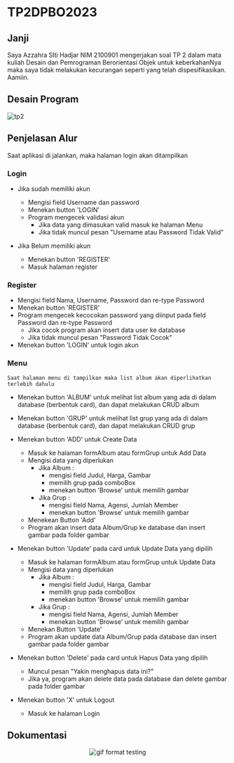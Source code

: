 # TP2DPBO2023

## Janji
Saya Azzahra SIti Hadjar NIM 2100901 mengerjakan soal TP 2 dalam mata kuliah Desain dan Pemrograman Berorientasi Objek untuk keberkahanNya maka saya tidak melakukan kecurangan seperti yang telah dispesifikasikan. Aamiin.
## Desain Program
![tp2](https://user-images.githubusercontent.com/100898963/232195019-5190a9cc-df34-4002-accc-3a3fbe6c3b07.jpg)


## Penjelasan Alur
Saat aplikasi di jalankan, maka halaman login akan ditampilkan
  
### Login
 - Jika sudah memiliki akun
   - Mengisi field Username dan password 
   - Menekan button 'LOGIN'
   - Program mengecek validasi akun
     - Jika data yang dimasukan valid masuk ke halaman Menu 
     - Jika tidak muncul pesan "Username atau Password Tidak Valid"
    
- Jika Belum memiliki akun
   - Menekan button 'REGISTER'
   - Masuk halaman register
  
### Register
   - Mengisi field Nama, Username, Password dan re-type Password
   - Menekan button 'REGISTER'
   - Program mengecek kecocokan password yang diinput pada field Password dan re-type Password
     - Jika cocok program akan insert data user ke database
     - Jika tidak muncul pesan "Password Tidak Cocok"
   - Menekan button 'LOGIN' untuk login akun
    
### Menu
    Saat halaman menu di tampilkan maka list album akan diperlihatkan terlebih dahulu
   
   - Menekan button 'ALBUM' untuk melihat list album yang ada di dalam database (berbentuk card), dan dapat melakukan CRUD album
   
   - Menekan button 'GRUP' untuk melihat list grup yang ada di dalam database (berbentuk card), dan dapat melakukan CRUD grup
   
   - Menekan button 'ADD' untuk Create Data
     - Masuk ke halaman formAlbum atau formGrup untuk Add Data
     - Mengisi data yang diperlukan
       - Jika Album :
         - mengisi field Judul, Harga, Gambar
         - memilih grup pada comboBox
         - menekan button 'Browse' untuk memilih gambar
       - Jika Grup :
         - mengisi field Nama, Agensi, Jumlah Member
         - menekan button 'Browse' untuk memilih gambar
     - Menekean Button 'Add'
     - Program akan insert data Album/Grup ke database dan insert gambar pada folder gambar
   
   - Menekan button 'Update' pada card untuk Update Data yang dipilih
     - Masuk ke halaman formAlbum atau formGrup untuk Update Data
     - Mengisi data yang diperlukan
       - Jika Album :
         - mengisi field Judul, Harga, Gambar
         - memilih grup pada comboBox
         - menekan button 'Browse' untuk memilih gambar
       - Jika Grup :
         - mengisi field Nama, Agensi, Jumlah Member
         - menekan button 'Browse' untuk memilih gambar
     - Menekan Button 'Update'
     - Program akan update data Album/Grup pada database dan insert gambar pada folder gambar
   
   - Menekan button 'Delete' pada card untuk Hapus Data yang dipilih
     - Muncul pesan "Yakin menghapus data ini?"
     - Jika ya, program akan delete data pada database dan delete gambar pada folder gambar
   
   - Menekan button 'X' untuk Logout
     - Masuk ke halaman Login
 
## Dokumentasi
<p align="center">
  <img src="https://github.com/Azzahrasth/TP2DPBO2023/blob/main/record.gif" alt="gif format testing"/>
</p>




